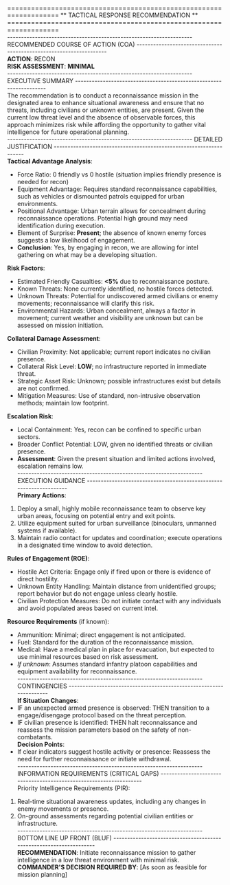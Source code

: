 =================================================================== ** TACTICAL RESPONSE RECOMMENDATION ** ===================================================================  
------------------------------------------------------------------- RECOMMENDED COURSE OF ACTION (COA) -------------------------------------------------------------------  
**ACTION**: RECON  
**RISK ASSESSMENT**: **MINIMAL**  
------------------------------------------------------------------- EXECUTIVE SUMMARY -------------------------------------------------------------------  
The recommendation is to conduct a reconnaissance mission in the designated area to enhance situational awareness and ensure that no threats, including civilians or unknown entities, are present. Given the current low threat level and the absence of observable forces, this approach minimizes risk while affording the opportunity to gather vital intelligence for future operational planning.  
------------------------------------------------------------------- DETAILED JUSTIFICATION -------------------------------------------------------------------  
**Tactical Advantage Analysis**:  
- Force Ratio: 0 friendly vs 0 hostile (situation implies friendly presence is needed for recon)  
- Equipment Advantage: Requires standard reconnaissance capabilities, such as vehicles or dismounted patrols equipped for urban environments.  
- Positional Advantage: Urban terrain allows for concealment during reconnaissance operations. Potential high ground may need identification during execution.  
- Element of Surprise: **Present**; the absence of known enemy forces suggests a low likelihood of engagement.   
- **Conclusion**: Yes, by engaging in recon, we are allowing for intel gathering on what may be a developing situation.  

**Risk Factors**:  
- Estimated Friendly Casualties: **<5%** due to reconnaissance posture.  
- Known Threats: None currently identified, no hostile forces detected.  
- Unknown Threats: Potential for undiscovered armed civilians or enemy movements; reconnaissance will clarify this risk.  
- Environmental Hazards: Urban concealment, always a factor in movement; current weather and visibility are unknown but can be assessed on mission initiation.  

**Collateral Damage Assessment**:  
- Civilian Proximity: Not applicable; current report indicates no civilian presence.  
- Collateral Risk Level: **LOW**; no infrastructure reported in immediate threat.  
- Strategic Asset Risk: Unknown; possible infrastructures exist but details are not confirmed.  
- Mitigation Measures: Use of standard, non-intrusive observation methods; maintain low footprint.  

**Escalation Risk**:  
- Local Containment: Yes, recon can be confined to specific urban sectors.  
- Broader Conflict Potential: LOW, given no identified threats or civilian presence.  
- **Assessment**: Given the present situation and limited actions involved, escalation remains low.  
------------------------------------------------------------------- EXECUTION GUIDANCE -------------------------------------------------------------------  
**Primary Actions**:  
1. Deploy a small, highly mobile reconnaissance team to observe key urban areas, focusing on potential entry and exit points.  
2. Utilize equipment suited for urban surveillance (binoculars, unmanned systems if available).  
3. Maintain radio contact for updates and coordination; execute operations in a designated time window to avoid detection.  

**Rules of Engagement (ROE)**:  
- Hostile Act Criteria: Engage only if fired upon or there is evidence of direct hostility.  
- Unknown Entity Handling: Maintain distance from unidentified groups; report behavior but do not engage unless clearly hostile.  
- Civilian Protection Measures: Do not initiate contact with any individuals and avoid populated areas based on current intel.  

**Resource Requirements** (if known):  
- Ammunition: Minimal; direct engagement is not anticipated.  
- Fuel: Standard for the duration of the reconnaissance mission.  
- Medical: Have a medical plan in place for evacuation, but expected to use minimal resources based on risk assessment.  
- *If unknown*: Assumes standard infantry platoon capabilities and equipment availability for reconnaissance.  
------------------------------------------------------------------- CONTINGENCIES -------------------------------------------------------------------  
**If Situation Changes**:  
- IF an unexpected armed presence is observed: THEN transition to a engage/disengage protocol based on the threat perception.  
- IF civilian presence is identified: THEN halt reconnaissance and reassess the mission parameters based on the safety of non-combatants.  
**Decision Points**:  
- If clear indicators suggest hostile activity or presence: Reassess the need for further reconnaissance or initiate withdrawal.  
------------------------------------------------------------------- INFORMATION REQUIREMENTS (CRITICAL GAPS) -------------------------------------------------------------------  
Priority Intelligence Requirements (PIR):  
1. Real-time situational awareness updates, including any changes in enemy movements or presence.  
2. On-ground assessments regarding potential civilian entities or infrastructure.  
------------------------------------------------------------------- BOTTOM LINE UP FRONT (BLUF) -------------------------------------------------------------------  
**RECOMMENDATION**: Initiate reconnaissance mission to gather intelligence in a low threat environment with minimal risk.  
**COMMANDER'S DECISION REQUIRED BY**: [As soon as feasible for mission planning]
